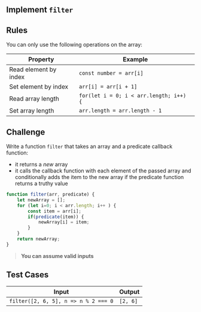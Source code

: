 Implement `filter`
---

## Rules

You can only use the following operations on the array:

Property | Example
---|---
Read element by index | `const number = arr[i]`
Set element by index | `arr[i] = arr[i + 1]`
Read array length | `for(let i = 0; i < arr.length; i++) {`
Set array length | `arr.length = arr.length - 1`

## Challenge

Write a function `filter` that takes an array and a predicate callback function:
- it returns a _new_ array
- it calls the callback function with each element of the passed array and conditionally adds the item to the new array if the predicate function returns a truthy value

```js
function filter(arr, predicate) {
    let newArray = [];
    for (let i=0; i < arr.length; i++ ) {
        const item = arr[i];
        if(predicate(item)) {
            newArray[i] = item;
        }
    }
    return newArray;
}
```

> **You can assume valid inputs**

## Test Cases

Input | Output
---|---
`filter([2, 6, 5], n => n % 2 === 0` | `[2, 6]`